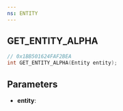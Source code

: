 ```yaml
---
ns: ENTITY
---
```

## GET_ENTITY_ALPHA

```c
// 0x1BB501624FAF2BEA
int GET_ENTITY_ALPHA(Entity entity);
```

## Parameters
* **entity**:
